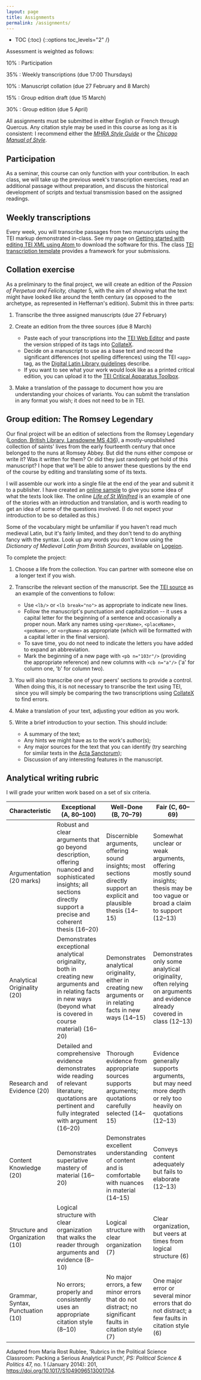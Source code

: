 ```yaml
---
layout: page
title: Assignments
permalink: /assignments/
---
```


* TOC
{:toc}
{::options toc_levels="2" /}

Assessment is weighted as follows:

10%
: Participation

35%
: Weekly transcriptions (due 17:00 Thursdays)

10%
: Manuscript collation (due 27 February and 8 March)

15%
: Group edition draft (due 15 March)

30%
: Group edition (due 5 April)

All assignments must be submitted in either English or French through Quercus. Any citation style may be used in this course as long as it is consistent: I recommend either the [*MHRA Style Guide*](http://mhra.org.uk/style) or the [*Chicago Manual of Style*](https://chicagomanualofstyle.org).

## Participation

As a seminar, this course can only function with your contribution. In each class, we will take up the previous week's transcription exercises, read an additional passage without preparation, and discuss the historical development of scripts and textual transmission based on the assigned readings.

## Weekly transcriptions

Every week, you will transcribe passages from two manuscripts using the TEI markup demonstrated in-class. See my page on [Getting started with editing TEI XML using Atom
](https://andrewdunning.ca/getting-started-editing-tei-xml-atom) to download the software for this. The class [TEI transcription template](../assets/transcription-template.xml) provides a framework for your submissions.

## Collation exercise

As a preliminary to the final project, we will create an edition of the *Passion of Perpetua and Felicity,* chapter 5, with the aim of showing what the text might have looked like around the tenth century (as opposed to the archetype, as represented in Heffernan's edition). Submit this in three parts:

1. Transcribe the three assigned manuscripts (due 27 February)

2. Create an edition from the three sources (due 8 March)
    - Paste each of your transcriptions into the [TEI Web Editor](https://tei-web-editor.herokuapp.com) and paste the version stripped of its tags into [CollateX](https://collatex.net/demo/).
    - Decide on a manuscript to use as a base text and record the significant differences (not spelling differences) using the TEI `<app>` tag, as the [Digital Latin Library guidelines](https://digitallatin.github.io/guidelines/LDLT-Guidelines.html) describe.
    - If you want to see what your work would look like as a printed critical edition, you can upload it to the [TEI Critical Apparatus Toolbox](http://teicat.huma-num.fr).
      
3. Make a translation of the passage to document how you are understanding your choices of variants. You can submit the translation in any format you wish; it does not need to be in TEI.

## Group edition: The Romsey Legendary

Our final project will be an edition of selections from the Romsey Legendary ([London, British Library, Lansdowne MS 436](https://www.bl.uk/catalogues/illuminatedmanuscripts/record.asp?MSID=5273)), a mostly-unpublished collection of saints' lives from the early fourteenth century that once belonged to the nuns at Romsey Abbey. But did the nuns either compose or write it? Was it written for them? Or did they just randomly get hold of this manuscript? I hope that we'll be able to answer these questions by the end of the course by editing and translating some of its texts.

I will assemble our work into a single file at the end of the year and submit it to a publisher. I have created an [online sample](https://andrewdunning.ca/romsey-legendary/) to give you some idea of what the texts look like. The online [*Life of St Winifred*](https://doi.org/10/gftm82) is an example of one of the stories with an introduction and translation, and is worth reading to get an idea of some of the questions involved. (I do not expect your introduction to be so detailed as this.)

Some of the vocabulary might be unfamiliar if you haven't read much medieval Latin, but it's fairly limited, and they don't tend to do anything fancy with the syntax. Look up any words you don't know using the *Dictionary of Medieval Latin from British Sources*, available on [Logeion](http://logeion.uchicago.edu).

To complete the project:
 
1. Choose a life from the collection. You can partner with someone else on a longer text if you wish.

2. Transcribe the relevant section of the manuscript. See the [TEI source](https://github.com/adunning/romsey-legendary/blob/master/romsey-legendary.xml) as an example of the conventions to follow:
      - Use `<lb/>` or `<lb break="no">` as appropriate to indicate new lines.
      - Follow the manuscript's punctuation and capitalization -- it uses a capital letter for the beginning of a sentence and occasionally a proper noun. Mark any names using `<persName>`, `<placeName>`, `<geoName>`, or `<orgName>` as appropriate (which will be formatted with a capital letter in the final version).
      - To save time, you do not need to indicate the letters you have added to expand an abbreviation.
      - Mark the beginning of a new page with `<pb n="103r"/>` (providing the appropriate reference) and new columns with `<cb n="a"/>` ('a' for column one, 'b' for column two).

3. You will also transcribe one of your peers' sections to provide a control. When doing this, it is not necessary to transcribe the text using TEI, since you will simply be comparing the two transcriptions using [CollateX](https://collatex.net/demo/) to find errors.

4. Make a translation of your text, adjusting your edition as you work.

5. Write a brief introduction to your section. This should include:
    - A summary of the text;
    - Any hints we might have as to the work's author(s);
    - Any major sources for the text that you can identify (try searching for similar texts in the [Acta Sanctorum](http://acta.chadwyck.com.myaccess.library.utoronto.ca));
    - Discussion of any interesting features in the manuscript.

## Analytical writing rubric

I will grade your written work based on a set of six criteria.

| Characteristic                    | Exceptional (A, 80–100)                                                                                                                                                 | Well-Done (B, 70–79)                                                                                                    | Fair (C, 60–69)                                                                                                                 | Needs Work (D, 50–59)                                                                                                         | Poor (F, 0–49)                                                                                                    |
|-----------------------------------|-------------------------------------------------------------------------------------------------------------------------------------------------------------------------|-------------------------------------------------------------------------------------------------------------------------|---------------------------------------------------------------------------------------------------------------------------------|-------------------------------------------------------------------------------------------------------------------------------|-------------------------------------------------------------------------------------------------------------------|
| Argumentation (20 marks)          | Robust and clear arguments that go beyond description, offering nuanced and sophisticated insights; all sections directly support a precise and coherent thesis (16–20) | Discernible arguments, offering sound insights; most sections directly support an explicit and plausible thesis (14–15) | Somewhat unclear or weak arguments, offering mostly sound insights; thesis may be too vague or broad a claim to support (12–13) | Arguments often fall into description or summary, with weak or logically inconsistent insights or an ambiguous thesis (10–11) | Makes no attempt to construct an argument, presenting unsupported generalizations or no identifiable thesis (0–9) |
| Analytical Originality (20)       | Demonstrates exceptional analytical originality, both in creating new arguments and in relating facts in new ways (beyond what is covered in course material) (16–20)   | Demonstrates analytical originality, either in creating new arguments or in relating facts in new ways (14–15)          | Demonstrates only some analytical originality, often relying on arguments and evidence already covered in class (12–13)         | Demonstrates little analytical originality, mostly dependent on arguments and evidence already covered in class (10–11)       | Makes no attempt to provide original analysis (0–9)                                                               |
| Research and Evidence (20)        | Detailed and comprehensive evidence demonstrates wide reading of relevant literature; quotations are pertinent and fully integrated with argument (16–20)               | Thorough evidence from appropriate sources supports arguments; quotations carefully selected (14–15)                    | Evidence generally supports arguments, but may need more depth or rely too heavily on quotations (12–13)                        | Needs more thorough or additional evidence to support arguments; sources are unsound (10–11)                                  | Fails to offer evidence to support arguments (0–9)                                                                |
| Content Knowledge (20)            | Demonstrates superlative mastery of material (16–20)                                                                                                                    | Demonstrates excellent understanding of content and is comfortable with nuances in material (14–15)                     | Conveys content adequately but fails to elaborate (12–13)                                                                       | Gets basic content correct but is otherwise uncomfortable with material (10–11)                                               | Basic content is wrong, incorrect, or substantially incomplete (0–9)                                              |
| Structure and Organization (10)   | Logical structure with clear organization that walks the reader through arguments and evidence (8–10)                                                                   | Logical structure with clear organization (7)                                                                           | Clear organization, but veers at times from logical structure (6)                                                               | Veers significantly from logical structure and/or is not well organized (5)                                                   | No logical structure; poorly organized (0–4)                                                                      |
| Grammar, Syntax, Punctuation (10) | No errors; properly and consistently uses an appropriate citation style (8–10)                                                                                          | No major errors, a few minor errors that do not distract; no significant faults in citation style (7)                   | One major error or several minor errors that do not distract; a few faults in citation style (6)                                | Two or three major errors combined with minor errors; several faults in citation style (5)                                    | Numerous major errors; serious faults in citation style (0–4)                                                     |

Adapted from Maria Rost Rublee, ‘Rubrics in the Political Science Classroom: Packing a Serious Analytical Punch’, *PS: Political Science & Politics* 47, no. 1 (January 2014): 201, <https://doi.org/10.1017/S1049096513001704>.
